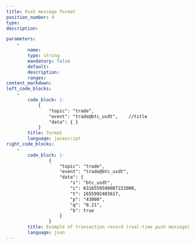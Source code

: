 ```yaml
---
title: Push message format
position_number: 4
type:
description: 

parameters:
    -
        name:
        type: string
        mandatory: false
        default:
        description:
        ranges:
content_markdown:
left_code_blocks:
    -
        code_block: |-
            {
                "topic": "trade",             
                "event": "trade@btc_usdt",    //title
                "data": { }                   
            }
        title: format
        language: javascript
right_code_blocks:
    -
        code_block: |-
                {
                    "topic": "trade", 
                    "event": "trade@btc_usdt", 
                    "data": {
                        "s": "btc_usdt", 
                        "i": 6316559590087222000, 
                        "t": 1655992403617, 
                        "p": "43000", 
                        "q": "0.21", 
                        "b": true
                    }
                }
        title: Example of transaction record (real-time push message)
        language: json
---
```

